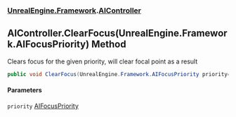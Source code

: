 ### [UnrealEngine.Framework](./UnrealEngine-Framework.md 'UnrealEngine.Framework').[AIController](./AIController.md 'UnrealEngine.Framework.AIController')
## AIController.ClearFocus(UnrealEngine.Framework.AIFocusPriority) Method
Clears focus for the given priority, will clear focal point as a result  
```csharp
public void ClearFocus(UnrealEngine.Framework.AIFocusPriority priority=UnrealEngine.Framework.AIFocusPriority.High);
```
#### Parameters
<a name='UnrealEngine-Framework-AIController-ClearFocus(UnrealEngine-Framework-AIFocusPriority)-priority'></a>
`priority` [AIFocusPriority](./AIFocusPriority.md 'UnrealEngine.Framework.AIFocusPriority')  
  
